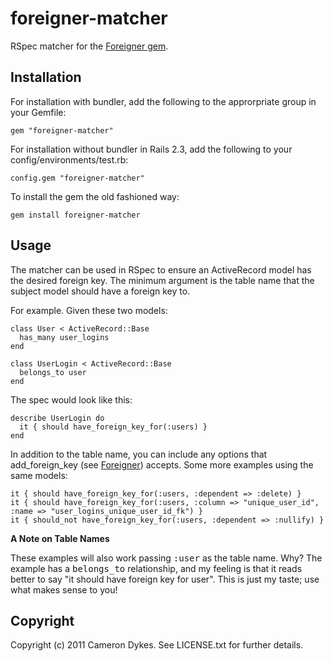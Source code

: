 # foreigner-matcher

RSpec matcher for the [Foreigner gem](https://github.com/matthuhiggins/foreigner).

## Installation

For installation with bundler, add the following to the approrpriate group in your Gemfile:

    gem "foreigner-matcher"

For installation without bundler in Rails 2.3, add the following to your config/environments/test.rb:

    config.gem "foreigner-matcher"

To install the gem the old fashioned way:

    gem install foreigner-matcher

## Usage

The matcher can be used in RSpec to ensure an ActiveRecord model has the desired foreign key. The minimum argument is the table name that the subject model should have a foreign key to.

For example. Given these two models:

    class User < ActiveRecord::Base
      has_many user_logins
    end

    class UserLogin < ActiveRecord::Base
      belongs_to user
    end

The spec would look like this:

    describe UserLogin do
      it { should have_foreign_key_for(:users) }
    end

In addition to the table name, you can include any options that add_foreign_key (see [Foreigner](https://github.com/matthuhiggins/foreigner)) accepts. Some more examples using the same models:

    it { should have_foreign_key_for(:users, :dependent => :delete) }
    it { should have_foreign_key_for(:users, :column => "unique_user_id", :name => "user_logins_unique_user_id_fk") }
    it { should_not have_foreign_key_for(:users, :dependent => :nullify) }

**A Note on Table Names**

These examples will also work passing <tt>:user</tt> as the table name. Why? The example has a <tt>belongs_to</tt> relationship, and my feeling is that it reads better to say "it should have foreign key for user". This is just my taste; use what makes sense to you!

## Copyright

Copyright (c) 2011 Cameron Dykes. See LICENSE.txt for further details.
